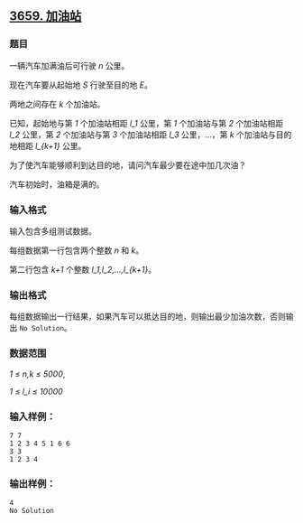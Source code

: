 ## [3659. 加油站](https://www.acwing.com/problem/content/3662/)

### 题目

一辆汽车加满油后可行驶 *n* 公里。

现在汽车要从起始地 *S* 行驶至目的地 *E*。

两地之间存在 *k* 个加油站。

已知，起始地与第 *1* 个加油站相距 *l_1* 公里，第 *1* 个加油站与第 *2* 个加油站相距 *l_2* 公里，第 *2* 个加油站与第 *3* 个加油站相距 *l_3* 公里，…，第 *k* 个加油站与目的地相距 *l_{k+1}* 公里。

为了使汽车能够顺利到达目的地，请问汽车最少要在途中加几次油？

汽车初始时，油箱是满的。

### 输入格式

输入包含多组测试数据。

每组数据第一行包含两个整数 *n* 和 *k*。

第二行包含 *k+1* 个整数 *l_1,l_2,…,l_{k+1}*。

### 输出格式

每组数据输出一行结果，如果汽车可以抵达目的地，则输出最少加油次数，否则输出 `No Solution`。

### 数据范围

*1 ≤ n,k ≤ 5000*,

*1 ≤ l_i ≤ 10000*

### 输入样例：

```
7 7
1 2 3 4 5 1 6 6
3 3
1 2 3 4
```

### 输出样例：

```
4
No Solution
```
